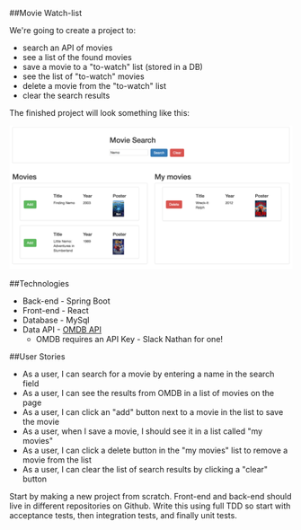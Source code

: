 ##Movie Watch-list

We're going to create a project to:
* search an API of movies
* see a list of the found movies
* save a movie to a "to-watch" list (stored in a DB)
* see the list of "to-watch" movies 
* delete a movie from the "to-watch" list 
* clear the search results

The finished project will look something like this:

![movielist](/images/moviesToWatch.png)

##Technologies

* Back-end - Spring Boot
* Front-end - React
* Database - MySql
* Data API - [OMDB API](http://www.omdbapi.com/)
    * OMDB requires an API Key - Slack Nathan for one!

##User Stories
* As a user, I can search for a movie by entering a name in the search field
* As a user, I can see the results from OMDB in a list of movies on the page
* As a user, I can click an "add" button next to a movie in the list to save the movie 
* As a user, when I save a movie, I should see it in a list called "my movies"
* As a user, I can click a delete button in the "my movies" list to remove a movie from the list
* As a user, I can clear the list of search results by clicking a "clear" button

Start by making a new project from scratch. Front-end and back-end should live in different repositories on Github. Write this using full TDD so start with acceptance tests, then integration tests, and finally unit tests. 